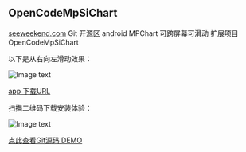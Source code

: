 ## OpenCodeMpSiChart

 [seeweekend.com](http://seeweekend.com) Git 开源区 android MPChart 可跨屏幕可滑动 扩展项目 OpenCodeMpSiChart

以下是从右向左滑动效果：


![Image text](http://vpcpublic.oss-cn-beijing.aliyuncs.com/publicshar/mp1_gif.gif)


[app 下载URL](http://vpcpublic.oss-cn-beijing.aliyuncs.com/publicshar/MpSiChart.apk)



扫描二维码下载安装体验：

![Image text](http://vpcpublic.oss-cn-beijing.aliyuncs.com/publicshar/MpSiChartAppDown.png)

 [点此查看Git源码 DEMO](http://47.94.146.234/git/)
 
 
  
  